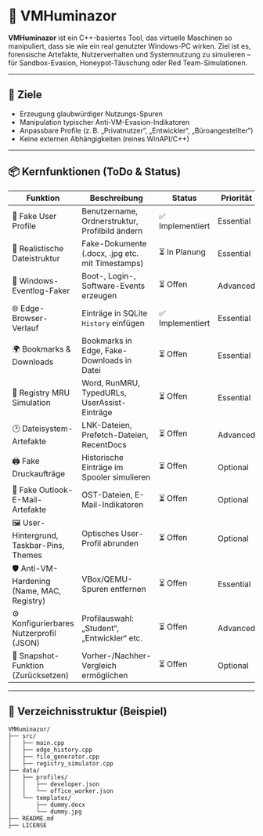 # 🧠 VMHuminazor

**VMHuminazor** ist ein C++-basiertes Tool, das virtuelle Maschinen so manipuliert, dass sie wie ein real genutzter Windows-PC wirken. Ziel ist es, forensische Artefakte, Nutzerverhalten und Systemnutzung zu simulieren – für Sandbox-Evasion, Honeypot-Täuschung oder Red Team-Simulationen.

---

## 🎯 Ziele

- Erzeugung glaubwürdiger Nutzungs-Spuren
- Manipulation typischer Anti-VM-Evasion-Indikatoren
- Anpassbare Profile (z. B. „Privatnutzer“, „Entwickler“, „Büroangestellter“)
- Keine externen Abhängigkeiten (reines WinAPI/C++)

---

## 📦 Kernfunktionen (ToDo & Status)

| Funktion                                           | Beschreibung | Status       | Priorität |
|----------------------------------------------------|--------------|--------------|-----------|
| 🔧 Fake User Profile                               | Benutzername, Ordnerstruktur, Profilbild ändern | ✅ Implementiert | Essential |
| 📁 Realistische Dateistruktur                      | Fake-Dokumente (.docx, .jpg etc. mit Timestamps) | ⏳ In Planung    | Essential |
| 🧾 Windows-Eventlog-Faker                          | Boot-, Login-, Software-Events erzeugen | ⏳ Offen         | Advanced  |
| 🌐 Edge-Browser-Verlauf                            | Einträge in SQLite `History` einfügen | ✅ Implementiert | Essential |
| 🌍 Bookmarks & Downloads                           | Bookmarks in Edge, Fake-Downloads in Datei | ⏳ Offen         | Essential |
| 🧠 Registry MRU Simulation                         | Word, RunMRU, TypedURLs, UserAssist-Einträge | ⏳ Offen         | Essential |
| 🕑 Dateisystem-Artefakte                           | LNK-Dateien, Prefetch-Dateien, RecentDocs | ⏳ Offen         | Advanced  |
| 🖨️ Fake Druckaufträge                              | Historische Einträge im Spooler simulieren | ⏳ Offen         | Optional  |
| 📧 Fake Outlook-E-Mail-Artefakte                   | OST-Dateien, E-Mail-Indikatoren | ⏳ Offen         | Optional  |
| 🖼️ User-Hintergrund, Taskbar-Pins, Themes         | Optisches User-Profil abrunden | ⏳ Offen         | Optional  |
| 🛡️ Anti-VM-Hardening (Name, MAC, Registry)         | VBox/QEMU-Spuren entfernen | ⏳ Offen         | Essential |
| ⚙️ Konfigurierbares Nutzerprofil (JSON)            | Profilauswahl: „Student“, „Entwickler“ etc. | ⏳ Offen         | Advanced  |
| 💾 Snapshot-Funktion (Zurücksetzen)                | Vorher-/Nachher-Vergleich ermöglichen | ⏳ Offen         | Optional  |

---

## 📁 Verzeichnisstruktur (Beispiel)

```plaintext
VMHuminazor/
├── src/
│   ├── main.cpp
│   ├── edge_history.cpp
│   ├── file_generator.cpp
│   ├── registry_simulator.cpp
├── data/
│   ├── profiles/
│   │   ├── developer.json
│   │   └── office_worker.json
│   └── templates/
│       ├── dummy.docx
│       └── dummy.jpg
├── README.md
├── LICENSE